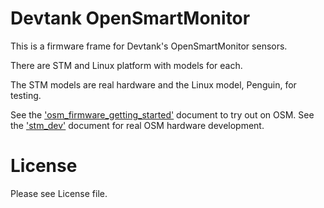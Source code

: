 Devtank OpenSmartMonitor
========================

This is a firmware frame for Devtank's OpenSmartMonitor sensors.

There are STM and Linux platform with models for each.

The STM models are real hardware and the Linux model, Penguin, for testing.

See the ['osm\_firmware\_getting\_started'](docs/osm_firmware_getting_started.md) document to try out on OSM.
See the ['stm\_dev'](docs/stm\_dev.md) document for real OSM hardware development.


License
=======

Please see License file.
